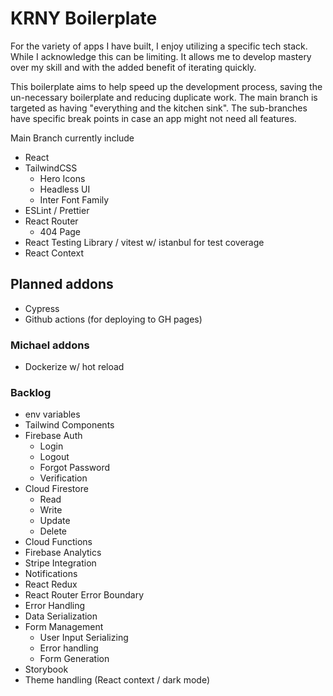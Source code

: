 # KRNY Boilerplate

For the variety of apps I have built, I enjoy utilizing a specific tech stack. While I acknowledge this can be limiting. It allows me to develop mastery over my skill and with the added benefit of iterating quickly.

This boilerplate aims to help speed up the development process, saving the un-necessary boilerplate and reducing duplicate work. The main branch is targeted as having "everything and the kitchen sink". The sub-branches have specific break points in case an app might not need all features.

Main Branch currently include

- React
- TailwindCSS
  - Hero Icons
  - Headless UI
  - Inter Font Family
- ESLint / Prettier
- React Router
  - 404 Page
- React Testing Library / vitest w/ istanbul for test coverage
- React Context

## Planned addons

- Cypress
- Github actions (for deploying to GH pages)

### Michael addons

- Dockerize w/ hot reload

### Backlog

- env variables
- Tailwind Components
- Firebase Auth
  - Login
  - Logout
  - Forgot Password
  - Verification
- Cloud Firestore
  - Read
  - Write
  - Update
  - Delete
- Cloud Functions
- Firebase Analytics
- Stripe Integration
- Notifications
- React Redux
- React Router Error Boundary
- Error Handling
- Data Serialization
- Form Management
  - User Input Serializing
  - Error handling
  - Form Generation
- Storybook
- Theme handling (React context / dark mode)
